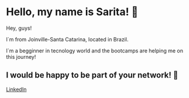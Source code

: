 # Hello, my name is Sarita! 👋

Hey, guys!

I`m from Joinville-Santa Catarina, located in Brazil.

I`m a begginner in tecnology world and the bootcamps are helping me on this journey!

## I would be happy to be part of your network! 🚀
[LinkedIn](https://www.linkedin.com/in/sarita-c-salles-mantovani-894301b6)
